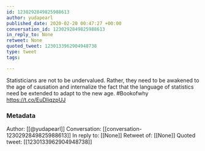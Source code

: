 ```yaml
---
id: 1230292849825988613
author: yudapearl
published_date: 2020-02-20 00:47:27 +00:00
conversation_id: 1230292849825988613
in_reply_to: None
retweet: None
quoted_tweet: 1230133962904948738
type: tweet
tags:

---
```


Statisticians are not to be undervalued. Rather, they need to be awakened to the age of causation and internalize the fact that the language of statistics need be extended to adapt to the new age. #Bookofwhy https://t.co/EuDIiqzpUJ

### Metadata

Author: [[@yudapearl]]
Conversation: [[conversation-1230292849825988613]]
In reply to: [[None]]
Retweet of: [[None]]
Quoted tweet: [[1230133962904948738]]
